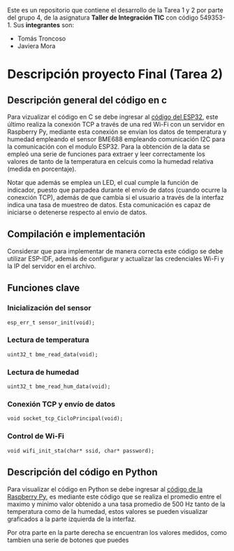 Este es un repositorio que contiene el desarrollo de la Tarea 1 y 2 por parte del grupo 4, de la asignatura **Taller de Integración TIC** con código 549353-1. Sus **integrantes** son:
- Tomás Troncoso
- Javiera Mora 

<h1>Descripción proyecto Final (Tarea 2)</h1>

## Descripción general del código en c
Para vizualizar el código en C se debe ingresar al [código del ESP32](https://github.com/proyectostic3/TareasG4Tic3/tree/main/Tarea%202/TIC3ProyectoFinal/main/ProjectoFinal_TIC3.c), este último realiza la conexión TCP a través de una red Wi-Fi con un servidor en Raspberry Py, mediante esta conexión se envían los datos de temperatura y humedad empleando el sensor BME688  empleando comunicación I2C para la comunicación con el modulo ESP32. Para la obtención de la data se empleó una serie de funciones para extraer y leer correctamente los valores de tanto de la temperatura en celcuis como la humedad relativa (medida en porcentaje). 

Notar que además se emplea un LED, el cual cumple la función de indicador, puesto que parpadea durante el envío de datos (cuando ocurre la conexción TCP), además de que cambia si el usuario a través de la interfaz indica una tasa de muestreo de datos. Esta comunicación es capaz de iniciarse o detenerse respecto al envio de datos. 

## Compilación e implementación

Considerar que para implementar de manera correcta este código se debe utilizar ESP-IDF, además de configurar y actualizar las credenciales Wi-Fi y la IP del servidor en el archivo.

## Funciones clave

### Inicialización del sensor

```
esp_err_t sensor_init(void);
```

### Lectura de temperatura

```
uint32_t bme_read_data(void);
```

### Lectura de humedad

```
uint32_t bme_read_hum_data(void);
```

### Conexión TCP y envío de datos

```
void socket_tcp_CicloPrincipal(void);
```

### Control de Wi-Fi

```
void wifi_init_sta(char* ssid, char* password);
```

## Descripción del código en Python
Para visualizar el código en Python se debe ingresar al [código de la Raspberry Py](https://github.com/proyectostic3/TareasG4Tic3/blob/main/Tarea%202/InterfazPython/ServerInterface.py), es mediante este código que se realiza el promedio entre el maximo y minimo valor obtenido a una tasa promedio de 500 Hz tanto de la temperatura como de la humedad, estos valores se pueden visualizar graficados a la parte izquierda de la interfaz. 

Por otra parte en la parte derecha se encuentran los valores medidos, como tambien una serie de botones que puedes 
